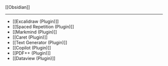 [[Obsidian]]

---
- [[Excalidraw (Plugin)]]
- [[Spaced Repetition (Plugin)]]
- [[Markmind (Plugin)]]
- [[Caret (Plugin)]]
- [[Text Generator (Plugin)]]
- [[Copilot (Plugin)]]
- [[PDF++ (Plugin)]]
- [[Dataview (Plugin)]]



